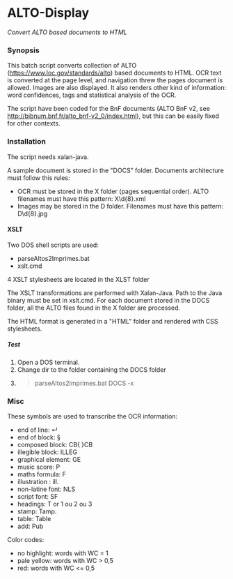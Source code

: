 # ALTO-Display
*Convert ALTO based documents to HTML*


### Synopsis
This batch script converts collection of ALTO (https://www.loc.gov/standards/alto) based documents to HTML. OCR text is converted at the page level, and navigation threw the pages document is allowed. Images are also displayed. It also renders other kind of information: word confidences, tags and statistical analysis of the OCR. 

The script have been coded for the BnF documents (ALTO BnF v2, see http://bibnum.bnf.fr/alto_bnf-v2_0/index.html), but this can be easily fixed for other contexts. 


### Installation
The script needs xalan-java.

A sample document is stored in the "DOCS" folder. 
Documents architecture must follow this rules:
- OCR must be stored in the X folder (pages sequential order). ALTO filenames must have this pattern: X\d{8}.xml
- Images may be stored in the D folder. Filenames must have this pattern: D\d{8}.jpg


#### XSLT
Two DOS shell scripts are used:
- parseAltos2Imprimes.bat
- xslt.cmd

4 XSLT stylesheets are located in the XLST folder

The XSLT transformations are performed with Xalan-Java. Path to the Java binary must be set in xslt.cmd.
For each document stored in the DOCS folder, all the ALTO files found in the X folder are processed.

The HTML format is generated in a "HTML" folder and rendered with CSS stylesheets.

##### Test
1. Open a DOS terminal.
2. Change dir to the folder containing the DOCS folder
3. >parseAltos2Imprimes.bat DOCS -x

### Misc
These symbols are used to transcribe the OCR information:
- end of line: ↵
- end of block: §
- composed block: CB{  }CB
- illegible block: ILLEG
- graphical element: GE 
- music score: P 
- maths formula: F 
- illustration : ill.
- non-latine font: NLS
- script font: SF
- headings: T  or  1  ou  2  ou  3 
- stamp: Tamp.
- table: Table
- add: Pub

Color codes:
- no highlight: words with WC = 1 
- pale yellow: words with  WC > 0,5 
- red: words with WC <= 0,5


